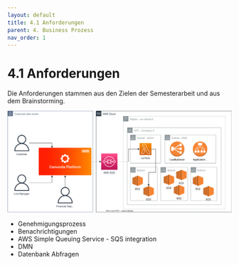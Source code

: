 ```yaml
---
layout: default
title: 4.1 Anforderungen
parent: 4. Business Prozess
nav_order: 1
---
```


# 4.1 Anforderungen

Die Anforderungen stammen aus den Zielen der Semesterarbeit und aus dem Brainstorming.

![Camunda Brainstorm](../../resources/images/2023_Sem02_CoverImage.svg)

- Genehmigungsprozess
- Benachrichtigungen
- AWS Simple Queuing Service - SQS integration
- DMN
- Datenbank Abfragen
